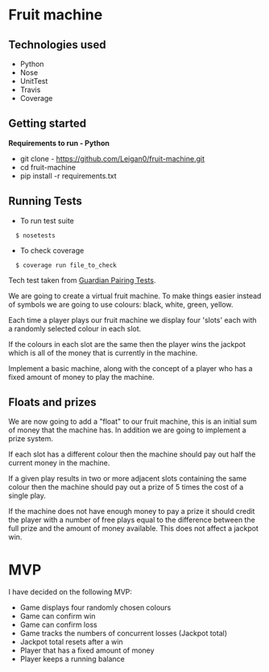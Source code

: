 # Fruit machine

## Technologies used
* Python
* Nose
* UnitTest
* Travis
* Coverage

## Getting started
**Requirements to run - Python**
* git clone - https://github.com/Leigan0/fruit-machine.git
* cd fruit-machine
* pip install -r requirements.txt

## Running Tests
* To run test suite
```
  $ nosetests
```
* To check coverage
```
  $ coverage run file_to_check
```

Tech test taken from [Guardian Pairing Tests](https://github.com/guardian/pairing-tests).

We are going to create a virtual fruit machine. To make things easier instead of symbols we are going to use colours: black, white, green, yellow.

Each time a player plays our fruit machine we display four 'slots' each with a randomly selected colour in each slot.

If the colours in each slot are the same then the player wins the jackpot which is all of the money that is currently in the machine.

Implement a basic machine, along with the concept of a player who has a fixed amount of money to play the machine.

## Floats and prizes

We are now going to add a "float" to our fruit machine, this is an initial sum of money that the machine has. In addition we are going to implement a prize system.

If each slot has a different colour then the machine should pay out half the current money in the machine.

If a given play results in two or more adjacent slots containing the same colour then the machine should pay out a prize of 5 times the cost of a single play.

If the machine does not have enough money to pay a prize it should credit the player with a number of free plays equal to the difference between the full prize and the amount of money available. This does not affect a jackpot win.

# MVP
I have decided on the following MVP:

* Game displays four randomly chosen colours
* Game can confirm win
* Game can confirm loss
* Game tracks the numbers of concurrent losses (Jackpot total)
* Jackpot total resets after a win
* Player that has a fixed amount of money
* Player keeps a running balance
